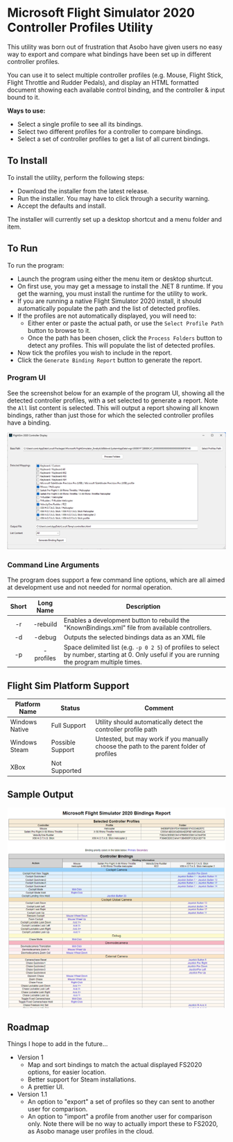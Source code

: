 # Microsoft Flight Simulator 2020 Controller Profiles Utility

This utility was born out of frustration that Asobo have given users no easy way to
export and compare what bindings have been set up in different controller profiles.

You can use it to select multiple controller profiles (e.g. Mouse, Flight Stick, 
Flight Throttle and Rudder Pedals), and display an HTML formatted document showing
each available control binding, and the controller & input bound to it.

**Ways to use:**
* Select a single profile to see all its bindings.
* Select two different profiles for a controller to compare bindings.
* Select a set of controller profiles to get a list of all current bindings.

## To Install
To install the utility, perform the following steps:
* Download the installer from the latest release.
* Run the installer. You may have to click through a security warning.
* Accept the defaults and install.

The installer will currently set up a desktop shortcut and a menu folder and item.

## To Run
To run the program:
* Launch the program using either the menu item or desktop shurtcut.
* On first use, you may get a message to install the .NET 8 runtime. If you get the
  warning, you must install the runtime for the utility to work.
* If you are running a native Flight Simulator 2020 install, it should automatically
  populate the path and the list of detected profiles.
* If the profiles are not automatically displayed, you will need to:
  * Either enter or paste the actual path, or use the `Select Profile Path` button
    to browse to it.
  * Once the path has been chosen, click the `Process Folders` button to detect any
    profiles. This will populate the list of detected profiles.
* Now tick the profiles you wish to include in the report.
* Click the `Generate Binding Report` button to generate the report.

### Program UI
See the screenshot below for an example of the program UI, showing all the detected
controller profiles, with a set selected to generate a report. Note the `All` list
content is selected. This will output a report showing all known bindings, rather than
just those for which the selected controller profiles have a binding.

![Sample report](images/main-form.png)

### Command Line Arguments
The program does support a few command line options, which are all aimed at development use and not needed for normal operation.

| Short | Long Name | Description                                                                                                                                 |
|:-----:|:---------:|---------------------------------------------------------------------------------------------------------------------------------------------|
| -r    | -rebuild  | Enables a development button to rebuild the "KnownBindings.xml" file from available controllers.                                            |
| -d    | -debug    | Outputs the selected bindings data as an XML file                                                                                           |
| -p    | -profiles | Space delimited list (e.g. `-p 0 2 5`) of profiles to select by number, starting at 0. Only useful if you are running the program multiple times. |



## Flight Sim Platform Support
| Platform Name  | Status           | Comment                                                                                 |
|----------------|------------------|-----------------------------------------------------------------------------------------|
| Windows Native | Full Support     | Utility should automatically detect the controller profile path                         |
| Windows Steam  | Possible Support | Untested, but may work if you manually choose the path to the parent folder of profiles |
| XBox           | Not Supported    |                                                                                         |

## Sample Output
![Sample report](images/sample-report.png)

## Roadmap
Things I hope to add in the future...
* Version 1
	* Map and sort bindings to match the actual displayed FS2020 options, for easier location.
	* Better support for Steam installations.
	* A prettier UI.
* Version 1.1
	* An option to "export" a set of profiles so they can sent to another user for comparison.
	* An option to "import" a profile from another user for comparison only. Note there will be no way to actually import these to FS2020, as Asobo manage user profiles in the cloud.
